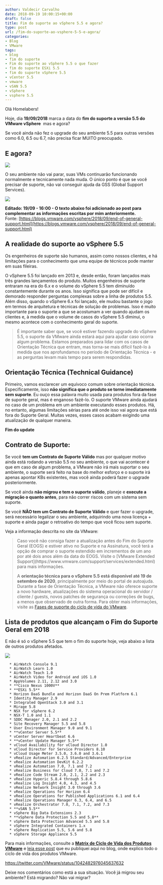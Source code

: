 ```yaml
---
author: Valdecir Carvalho
date: 2018-09-19 10:00:15+00:00
draft: false
title: Fim do suporte ao vSphere 5.5 e agora?
type: post
url: /fim-do-suporte-ao-vsphere-5-5-e-agora/
categories:
- Blog
- VMware
tags:
- blog
- fim do suporte
- Fim do suporte ao vSphere 5.5 o que fazer
- fim do suporte ESXi 5.5
- fim do suporte vSphere 5.5
- vCenter 5.5
- vmware
- vSAN 5.5
- vSphere
- vsphere 5.5
---
```


Olá Homelabers!

Hoje, dia **19/09/2018** marca a data do **fim do suporte a versão 5.5 do VMware vSphere**  mas e agora?

Se você ainda não fez o upgrade do seu ambiente 5.5 para outras versões como 6.0, 6.5 ou 6.7, não precisa ficar MUITO preocupado.



## E agora?



![](/imagens/2018/09/yeaaaahhhh-were-going-to-need-to-upgrade-644x346.jpg)


O seu ambiente não vai parar, suas VMs continuarão funcionando normalmente e tecnicamente nada muda. O único ponto é que se você precisar de suporte, não vai conseguir ajuda da GSS (Global Support Services).

![](/imagens/2018/09/VMware-vsphere-55-technical_guidance-644x119.png)


**Editado: 19/09 - 16:00 - O texto abaixo foi adicionado ao post para complementar as informações escritas por mim anteriormente.** Fonte: [https://blogs.vmware.com/vsphere/2018/09/end-of-general-support.html](https://blogs.vmware.com/vsphere/2018/09/end-of-general-support.html)



## A realidade do suporte ao vSphere 5.5



Os engenheiros de suporte são humanos, assim como nossos clientes, e há limitações para o conhecimento que uma equipe de técnicos pode manter em suas fileiras.

O vSphere 5.5 foi lançado em 2013 e, desde então, foram lançados mais três grandes lançamentos do produto. Muitos engenheiros de suporte entraram na era do 6.x e o volume do vSphere 5.5 tem diminuído constantemente durante os anos. Isso significa que pode ser difícil e demorado responder perguntas complexas sobre a linha de produtos 5.5. Além disso, quando o vSphere 6.x foi lançado, ele mudou bastante o jogo em termos de arquitetura e técnicas de solução de problemas. Isso é muito importante para o suporte a que se acostumam a ver quando ajudam os clientes e, à medida que o volume de casos do vSphere 5.5 diminui, o mesmo acontece com o conhecimento geral do suporte.



<blockquote>É importante saber que, se você estiver fazendo upgrade do vSphere 5.5, o suporte da VMware ainda estará aqui para ajudar caso ocorra algum problema. Estamos preparados para lidar com os casos de Orientação Técnica que entram, mas torna-se mais difícil fazê-lo à medida que nos aprofundamos no período de Orientação Técnica - e as perguntas levam mais tempo para serem respondidas.</blockquote>





## Orientação Técnica (Technical Guidance)



Primeiro, vamos esclarecer um equívoco comum sobre orientação técnica. Especificamente, isso **não significa que o produto se torne imediatamente sem suporte**. Eu ouço essa palavra muito usada para produtos fora da fase de suporte geral, mas é enganoso fazê-lo. O suporte VMware ainda ajudará no caso de um problema em um ambiente executando esses produtos. Há, no entanto, algumas limitações sérias para até onde isso vai agora que está fora do Suporte Geral. Muitas vezes, esses casos acabam exigindo uma atualização de qualquer maneira.

**Fim do update**



## Contrato de Suporte:



Se você **tem um Contrato de Suporte Válido** mas por qualquer motivo ainda está rodando a versão 5.5 no seu ambiente, o que vai acontecer é que em caso de algum problema, a VMware não irá mais suportar o seu ambiente, o suporte será feito na base do melhor esforço e o suporte irá apenas apontar KBs existentes, mas você ainda poderá fazer o upgrade posteriormente.

Se você ainda **não migrou e tem o suporte válido**, planeje e **execute a migração o quanto antes**, para não correr riscos com um sistema sem suporte.

Se você **NÃO tem um Contrato de Suporte Válido** e quer fazer o upgrade, será necessário legalizar o seu ambiente, adquirindo uma nova licença + suporte e ainda pagar o retroativo do tempo que você ficou sem suporte.

Veja a informação descrita no site da VMware:



<blockquote>Caso você não consiga fazer a atualização antes do Fim do Suporte Geral (EOGS) e estiver ativo no Suporte e na Assinatura, você terá a opção de comprar o suporte estendido em incrementos de um ano por até dois anos além da data do EOGS. Visite o [VMware Extended Support](https://www.vmware.com/support/services/extended.html) para mais informações.

A **orientação técnica para o vSphere 5.5 está disponível até 19 de setembro de 2020**, principalmente por meio do portal de autoajuda. Durante a fase de Orientação Técnica, a VMware não oferece suporte a novo hardware, atualizações do sistema operacional do servidor / cliente / guests, novos patches de segurança ou correções de bugs, a menos que observado de outra forma. Para obter mais informações, visite as [Fases de suporte do ciclo de vida do VMware](https://www.vmware.com/support/policies/lifecycle.html).</blockquote>





## Lista de produtos que alcançam o Fim do Suporte Geral em 2018



E não é só o vSphere 5.5 que tem o fim do suporte hoje, veja abaixo a lista de outros produtos afetados.

![](/imagens/2018/09/contagem.gif)





      * AirWatch Console 9.1
      * AirWatch Learn 1.0
      * AirWatch Teach 1.0
      * AirWatch Video for Android and iOS 1.0
      * AppVolumes 2.11, 2.12 and 3.0
      * **Cisco Nexus 1000V**
      * **ESXi 5.5**
      * Horizon DaaS Bundle and Horizon DaaS On Prem Platform 6.1
      * Identity Manager 2.9
      * Integrated OpenStack 3.0 and 3.1
      * Mirage 5.8
      * NSX for vSphere 6.2
      * NSX-T 1.0 and 1.1
      * SDDC Manager 2.0, 2.1 and 2.2
      * Site Recovery Manager 5.5 and 5.8
      * User Environment Manager 9.0 and 9.1
      * **vCenter Server 5.5**
      * vCenter Server Heartbeat 6.6
      * **vCenter Update Manager 5.5**
      * vCloud Availability for vCloud Director 1.0
      * vCloud Director for Service Providers 8.10
      * vCloud Usage Meter 3.5.0, 3.6.0 and 3.6.1
      * vRealize Automation 6.2.5 Standard/Advanced/Enterprise
      * vRealize Automation DevKit 6.2.2
      * vRealize Automation 7.0, 7.1 and 7.2
      * vRealize Business for Cloud 7.0, 7.1 and 7.2
      * vRealize Code Stream 2.0, 2.1, 2.2 and 2.3
      * vRealize Hyperic 5.8.4 through 5.8.6
      * vRealize Log Insight 4.0, 4.3, and 4.5
      * vRealize Network Insight 3.0 through 3.6
      * vRealize Operations for Horizon 6.4
      * vRealize Operations for Published Applications 6.1 and 6.4
      * vRealize Operations Manager 6.3, 6.4, and 6.5
      * vRealize Orchestrator 7.0, 7.1, 7.2, and 7.3
      * **vSAN 5.5**
      * vSphere Big Data Extensions 2.3
      * **vSphere Data Protection 5.5 and 5.8**
      * vSphere Data Protection Advanced 5.5 and 5.8
      * vSphere Integrated Containers 1.x
      * vSphere Replication 5.5, 5.6 and 5.8
      * vSphere Storage Appliance 5.5


Para mais informações, consulte a [**Matrix de Ciclo de Vida dos Produtos VMware**](https://www.vmware.com/content/dam/digitalmarketing/vmware/en/pdf/support/product-lifecycle-matrix.pdf) e [leia esse post](http://homelaber.com.br/politica-de-cliclo-de-vida-dos-produtos-vmware-vmware-lifecycle-matrix/) que eu publiquei aqui no blog, onde explico todo o ciclo de vida dos produtos VMware.

https://twitter.com/VMware/status/1042482976045637632



Deixe nos comentários como está a sua situação. Você já migrou seu ambiente? Está migrando? Não vai migrar?



